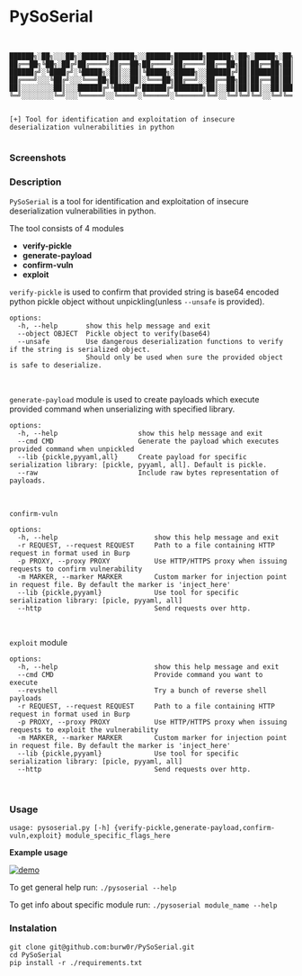 # PySoSerial



```


██████╗░██╗░░░██╗░██████╗░█████╗░░██████╗███████╗██████╗░██╗░█████╗░██╗
██╔══██╗╚██╗░██╔╝██╔════╝██╔══██╗██╔════╝██╔════╝██╔══██╗██║██╔══██╗██║
██████╔╝░╚████╔╝░╚█████╗░██║░░██║╚█████╗░█████╗░░██████╔╝██║███████║██║
██╔═══╝░░░╚██╔╝░░░╚═══██╗██║░░██║░╚═══██╗██╔══╝░░██╔══██╗██║██╔══██║██║
██║░░░░░░░░██║░░░██████╔╝╚█████╔╝██████╔╝███████╗██║░░██║██║██║░░██║███████╗
╚═╝░░░░░░░░╚═╝░░░╚═════╝░░╚════╝░╚═════╝░╚══════╝╚═╝░░╚═╝╚═╝╚═╝░░╚═╝╚══════╝
                                                                                                        

[+] Tool for identification and exploitation of insecure deserialization vulnerabilities in python


```

### Screenshots


### Description

`PySoSerial` is a tool for identification and exploitation of insecure deserialization vulnerabilities in python.

The tool consists of 4 modules

* **verify-pickle**
* **generate-payload**
* **confirm-vuln**
* **exploit**


`verify-pickle` is used to confirm that provided string is base64 encoded python pickle object without unpickling(unless `--unsafe` is provided). 
```
options:
  -h, --help       show this help message and exit
  --object OBJECT  Pickle object to verify(base64)
  --unsafe         Use dangerous deserialization functions to verify if the string is serialized object.
                   Should only be used when sure the provided object is safe to deserialize.
```
<br/>


`generate-payload` module is used to create payloads which execute provided command when unserializing with specified library.
```
options:
  -h, --help                    show this help message and exit
  --cmd CMD                     Generate the payload which executes provided command when unpickled
  --lib {pickle,pyyaml,all}     Create payload for specific serialization library: [pickle, pyyaml, all]. Default is pickle.
  --raw                         Include raw bytes representation of payloads.
```
<br/>

`confirm-vuln`
```
options:
  -h, --help                        show this help message and exit
  -r REQUEST, --request REQUEST     Path to a file containing HTTP request in format used in Burp
  -p PROXY, --proxy PROXY           Use HTTP/HTTPS proxy when issuing requests to confirm vulnerability
  -m MARKER, --marker MARKER        Custom marker for injection point in request file. By default the marker is 'inject_here'
  --lib {pickle,pyyaml}             Use tool for specific serialization library: [picle, pyyaml, all]
  --http                            Send requests over http.
```
<br/>

`exploit` module 
```
options:
  -h, --help                        show this help message and exit
  --cmd CMD                         Provide command you want to execute
  --revshell                        Try a bunch of reverse shell payloads
  -r REQUEST, --request REQUEST     Path to a file containing HTTP request in format used in Burp
  -p PROXY, --proxy PROXY           Use HTTP/HTTPS proxy when issuing requests to exploit the vulnerability
  -m MARKER, --marker MARKER        Custom marker for injection point in request file. By default the marker is 'inject_here'
  --lib {pickle,pyyaml}             Use tool for specific serialization library: [picle, pyyaml, all]
  --http                            Send requests over http.

```
<br/>


### Usage

```
usage: pysoserial.py [-h] {verify-pickle,generate-payload,confirm-vuln,exploit} module_specific_flags_here

```

**Example usage**

[![demo](https://asciinema.org/a/570994.svg)](https://asciinema.org/a/570994?autoplay=1)




To get general help run:
`./pysoserial --help`

To get info about specific module run:
`./pysoserial module_name --help`


### Instalation

```
git clone git@github.com:burw0r/PySoSerial.git
cd PySoSerial
pip install -r ./requirements.txt
```


